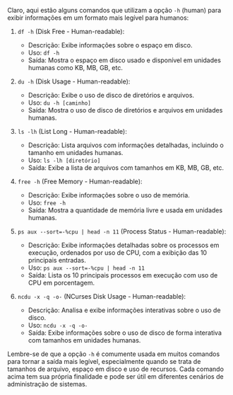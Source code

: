Claro, aqui estão alguns comandos que utilizam a opção `-h` (human) para exibir informações em um formato mais legível para humanos:

1. `df -h` (Disk Free - Human-readable):
   - Descrição: Exibe informações sobre o espaço em disco.
   - Uso: `df -h`
   - Saída: Mostra o espaço em disco usado e disponível em unidades humanas como KB, MB, GB, etc.

2. `du -h` (Disk Usage - Human-readable):
   - Descrição: Exibe o uso de disco de diretórios e arquivos.
   - Uso: `du -h [caminho]`
   - Saída: Mostra o uso de disco de diretórios e arquivos em unidades humanas.

3. `ls -lh` (List Long - Human-readable):
   - Descrição: Lista arquivos com informações detalhadas, incluindo o tamanho em unidades humanas.
   - Uso: `ls -lh [diretório]`
   - Saída: Exibe a lista de arquivos com tamanhos em KB, MB, GB, etc.

4. `free -h` (Free Memory - Human-readable):
   - Descrição: Exibe informações sobre o uso de memória.
   - Uso: `free -h`
   - Saída: Mostra a quantidade de memória livre e usada em unidades humanas.

5. `ps aux --sort=-%cpu | head -n 11` (Process Status - Human-readable):
   - Descrição: Exibe informações detalhadas sobre os processos em execução, ordenados por uso de CPU, com a exibição das 10 principais entradas.
   - Uso: `ps aux --sort=-%cpu | head -n 11`
   - Saída: Lista os 10 principais processos em execução com uso de CPU em porcentagem.

6. `ncdu -x -q -o-` (NCurses Disk Usage - Human-readable):
   - Descrição: Analisa e exibe informações interativas sobre o uso de disco.
   - Uso: `ncdu -x -q -o-`
   - Saída: Exibe informações sobre o uso de disco de forma interativa com tamanhos em unidades humanas.

Lembre-se de que a opção `-h` é comumente usada em muitos comandos para tornar a saída mais legível, especialmente quando se trata de tamanhos de arquivo, espaço em disco e uso de recursos. Cada comando acima tem sua própria finalidade e pode ser útil em diferentes cenários de administração de sistemas.

